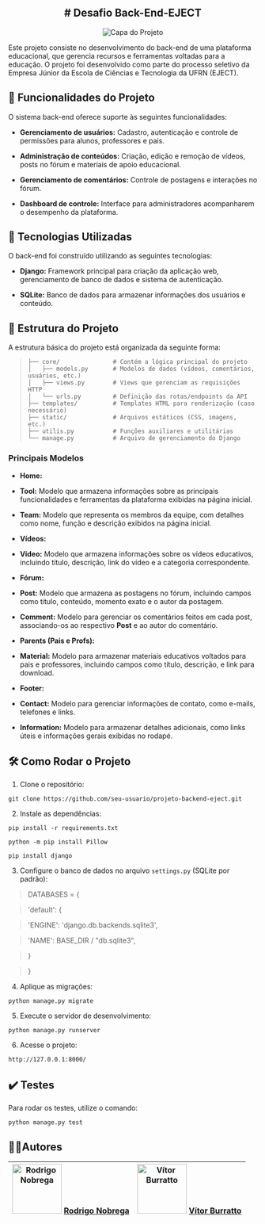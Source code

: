 ## <div  align="center"># Desafio Back-End-EJECT </div>

  

<div  align="center">

  

<img  src="media/images/capa.png"  alt="Capa do Projeto">

  

</div>

  

Este projeto consiste no desenvolvimento do back-end de uma plataforma educacional, que gerencia recursos e ferramentas voltadas para a educação. O projeto foi desenvolvido como parte do processo seletivo da Empresa Júnior da Escola de Ciências e Tecnologia da UFRN (EJECT).

  

## 🔧 Funcionalidades do Projeto

  

O sistema back-end oferece suporte às seguintes funcionalidades:

  

-  **Gerenciamento de usuários:** Cadastro, autenticação e controle de permissões para alunos, professores e pais.

-  **Administração de conteúdos:** Criação, edição e remoção de vídeos, posts no fórum e materiais de apoio educacional.

-  **Gerenciamento de comentários:** Controle de postagens e interações no fórum.

-  **Dashboard de controle:** Interface para administradores acompanharem o desempenho da plataforma.

  

## 🚀 Tecnologias Utilizadas

  

O back-end foi construído utilizando as seguintes tecnologias:

  

-  **Django:** Framework principal para criação da aplicação web, gerenciamento de banco de dados e sistema de autenticação.

-  **SQLite:** Banco de dados para armazenar informações dos usuários e conteúdo.

  
  

## 📁 Estrutura do Projeto

  

A estrutura básica do projeto está organizada da seguinte forma:

>     ├── core/               # Contém a lógica principal do projeto
>     │   ├── models.py       # Modelos de dados (vídeos, comentários, usuários, etc.)
>     │   ├── views.py        # Views que gerenciam as requisições HTTP
>     │   └── urls.py         # Definição das rotas/endpoints da API
>     ├── templates/          # Templates HTML para renderização (caso necessário)
>     ├── static/             # Arquivos estáticos (CSS, imagens, etc.)
>     ├── utilis.py           # Funções auxiliares e utilitárias
>     └── manage.py           # Arquivo de gerenciamento do Django

  

### Principais Modelos

  

-  **Home:**

-  **Tool:** Modelo que armazena informações sobre as principais funcionalidades e ferramentas da plataforma exibidas na página inicial.

-  **Team:** Modelo que representa os membros da equipe, com detalhes como nome, função e descrição exibidos na página inicial.

-  **Vídeos:**

-  **Video:** Modelo que armazena informações sobre os vídeos educativos, incluindo título, descrição, link do vídeo e a categoria correspondente.

-  **Fórum:**

-  **Post:** Modelo que armazena as postagens no fórum, incluindo campos como título, conteúdo, momento exato e o autor da postagem.

-  **Comment:** Modelo para gerenciar os comentários feitos em cada post, associando-os ao respectivo **Post** e ao autor do comentário.

-  **Parents (Pais e Profs):**

-  **Material:** Modelo para armazenar materiais educativos voltados para pais e professores, incluindo campos como título, descrição, e link para download.

-  **Footer:**

-  **Contact:** Modelo para gerenciar informações de contato, como e-mails, telefones e links.

-  **Information:** Modelo para armazenar detalhes adicionais, como links úteis e informações gerais exibidas no rodapé.

  

## 🛠 Como Rodar o Projeto

  

1. Clone o repositório:

  

`git clone https://github.com/seu-usuario/projeto-backend-eject.git`

2. Instale as dependências:

  

`pip install -r requirements.txt`

`python -m pip install Pillow`

`pip install django`

3. Configure o banco de dados no arquivo `settings.py` (SQLite por padrão):

  

> DATABASES = {

> 'default': {

> 'ENGINE': 'django.db.backends.sqlite3',

> 'NAME': BASE_DIR / "db.sqlite3",

> }

> }

  

4. Aplique as migrações:

`python manage.py migrate`

5. Execute o servidor de desenvolvimento:

`python manage.py runserver`

6. Acesse o projeto:

  

`http://127.0.0.1:8000/`

  

## ✔️ Testes

  

Para rodar os testes, utilize o comando:

  

`python manage.py test`

  

## 🧑‍💻Autores

  

| <img src="https://github.com/rodrigofnobrega.png" alt="Rodrigo Nobrega" width="100" height="100"/> **[Rodrigo Nobrega](https://github.com/rodrigofnobrega)** | <img src="https://github.com/VitorBurratto.png" alt="Vítor Burratto" width="100" height="100"/> **[Vítor Burratto](https://github.com/VitorBurratto)**|
|--|--|
